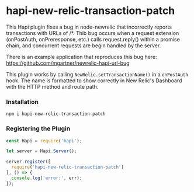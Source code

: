 # hapi-new-relic-transaction-patch

This Hapi plugin fixes a bug in node-newrelic that incorrectly reports transactions with URLs of /*. Thib bug occurs when a request extension (onPostAuth, onPreresponse, etc.) calls request.reply() within a promise chain, and concurrent requests are begin handled by the server.

There is an example application that reproduces this bug here: https://github.com/mgartner/newrelic-hapi-url-bug

This plugin works by calling `NewRelic.setTransactionName()` in a `onPostAuth` hook. The name is formatted to show correctly in New Relic's Dashboard with the HTTP method and route path.

### Installation

```
npm i hapi-new-relic-transaction-patch
```

### Registering the Plugin

```js
const Hapi = require('hapi');

let server = Hapi.Server();

server.register([
  require('hapi-new-relic-transaction-patch')
], () => {
  console.log('error:', err);
});
```
